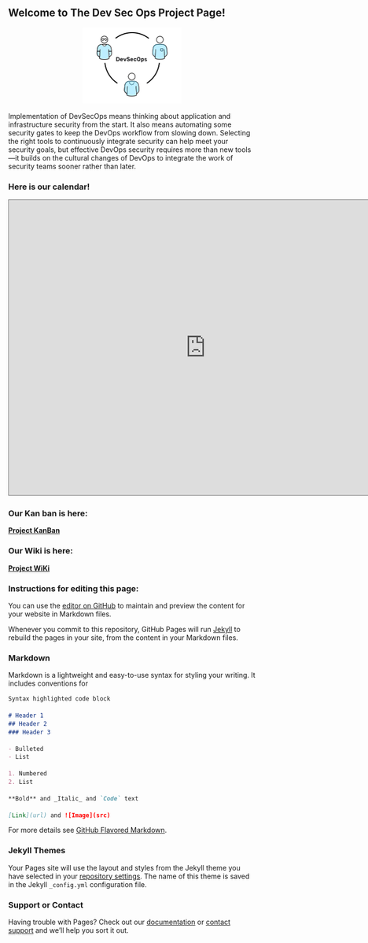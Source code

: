 ## Welcome to The Dev Sec Ops Project Page!

<p align="center">
  <img width="202" height="154" src="https://raw.githubusercontent.com/CS-C-BDD-TDD/DevSecOps.github.io/master/assets/img/devsecops-collab-405x308_0.png?token=AGpzJ75NUoRs_oahpmnXqaT6j7Sc2Qrqks5bmRDlwA%3D%3D">
</p>

Implementation of DevSecOps means thinking about application and infrastructure security from the start. It also means automating some security gates to keep the DevOps workflow from slowing down. Selecting the right tools to continuously integrate security can help meet your security goals, but effective DevOps security requires more than new tools—it builds on the cultural changes of DevOps to integrate the work of security teams sooner rather than later.

### Here is our calendar!

<iframe src="https://calendar.google.com/calendar/embed?title=DevSecOps%20Project&amp;height=600&amp;wkst=1&amp;bgcolor=%23FFFFFF&amp;src=shusl0tcanhtku2atl7bohdugk%40group.calendar.google.com&amp;color=%235229A3&amp;src=en.usa%23holiday%40group.v.calendar.google.com&amp;color=%232952A3&amp;src=t9buqr1naj22mkel1rmdfkfoh4%40group.calendar.google.com&amp;color=%235F6B02&amp;ctz=America%2FNew_York" style="border:solid 1px #777" width="800" height="600" frameborder="0" scrolling="no"></iframe>

### Our Kan ban is here:

**[Project KanBan](https://github.com/orgs/CS-C-BDD-TDD/projects/1)**

### Our Wiki is here:

**[Project WiKi](https://github.com/CS-C-BDD-TDD/CICDpilot_Documentation/wiki)**

### Instructions for editing this page:
You can use the [editor on GitHub](https://github.com/CS-C-BDD-TDD/Dev-Sec-Ops.github.io/edit/master/README.md) to maintain and preview the content for your website in Markdown files.

Whenever you commit to this repository, GitHub Pages will run [Jekyll](https://jekyllrb.com/) to rebuild the pages in your site, from the content in your Markdown files.

### Markdown

Markdown is a lightweight and easy-to-use syntax for styling your writing. It includes conventions for

```markdown
Syntax highlighted code block

# Header 1
## Header 2
### Header 3

- Bulleted
- List

1. Numbered
2. List

**Bold** and _Italic_ and `Code` text

[Link](url) and ![Image](src)
```

For more details see [GitHub Flavored Markdown](https://guides.github.com/features/mastering-markdown/).

### Jekyll Themes

Your Pages site will use the layout and styles from the Jekyll theme you have selected in your [repository settings](https://github.com/CS-C-BDD-TDD/Dev-Sec-Ops.github.io/settings). The name of this theme is saved in the Jekyll `_config.yml` configuration file.

### Support or Contact

Having trouble with Pages? Check out our [documentation](https://help.github.com/categories/github-pages-basics/) or [contact support](https://github.com/contact) and we’ll help you sort it out.
